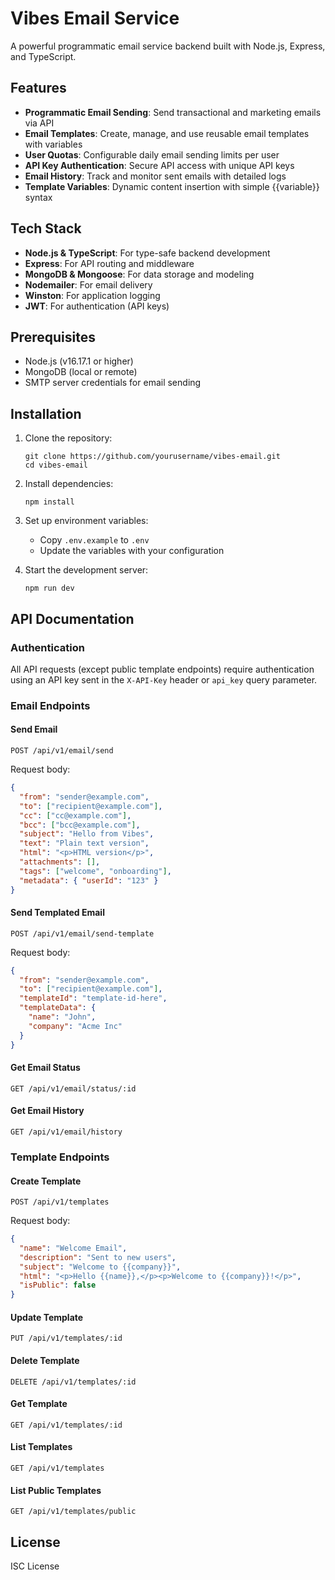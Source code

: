 # Vibes Email Service

A powerful programmatic email service backend built with Node.js, Express, and TypeScript.

## Features

- **Programmatic Email Sending**: Send transactional and marketing emails via API
- **Email Templates**: Create, manage, and use reusable email templates with variables
- **User Quotas**: Configurable daily email sending limits per user
- **API Key Authentication**: Secure API access with unique API keys
- **Email History**: Track and monitor sent emails with detailed logs
- **Template Variables**: Dynamic content insertion with simple {{variable}} syntax

## Tech Stack

- **Node.js & TypeScript**: For type-safe backend development
- **Express**: For API routing and middleware
- **MongoDB & Mongoose**: For data storage and modeling
- **Nodemailer**: For email delivery
- **Winston**: For application logging
- **JWT**: For authentication (API keys)

## Prerequisites

- Node.js (v16.17.1 or higher)
- MongoDB (local or remote)
- SMTP server credentials for email sending

## Installation

1. Clone the repository:
   ```
   git clone https://github.com/yourusername/vibes-email.git
   cd vibes-email
   ```

2. Install dependencies:
   ```
   npm install
   ```

3. Set up environment variables:
   - Copy `.env.example` to `.env`
   - Update the variables with your configuration

4. Start the development server:
   ```
   npm run dev
   ```

## API Documentation

### Authentication

All API requests (except public template endpoints) require authentication using an API key sent in the `X-API-Key` header or `api_key` query parameter.

### Email Endpoints

#### Send Email
```
POST /api/v1/email/send
```

Request body:
```json
{
  "from": "sender@example.com",
  "to": ["recipient@example.com"],
  "cc": ["cc@example.com"],
  "bcc": ["bcc@example.com"],
  "subject": "Hello from Vibes",
  "text": "Plain text version",
  "html": "<p>HTML version</p>",
  "attachments": [],
  "tags": ["welcome", "onboarding"],
  "metadata": { "userId": "123" }
}
```

#### Send Templated Email
```
POST /api/v1/email/send-template
```

Request body:
```json
{
  "from": "sender@example.com",
  "to": ["recipient@example.com"],
  "templateId": "template-id-here",
  "templateData": {
    "name": "John",
    "company": "Acme Inc"
  }
}
```

#### Get Email Status
```
GET /api/v1/email/status/:id
```

#### Get Email History
```
GET /api/v1/email/history
```

### Template Endpoints

#### Create Template
```
POST /api/v1/templates
```

Request body:
```json
{
  "name": "Welcome Email",
  "description": "Sent to new users",
  "subject": "Welcome to {{company}}",
  "html": "<p>Hello {{name}},</p><p>Welcome to {{company}}!</p>",
  "isPublic": false
}
```

#### Update Template
```
PUT /api/v1/templates/:id
```

#### Delete Template
```
DELETE /api/v1/templates/:id
```

#### Get Template
```
GET /api/v1/templates/:id
```

#### List Templates
```
GET /api/v1/templates
```

#### List Public Templates
```
GET /api/v1/templates/public
```

## License

ISC License 